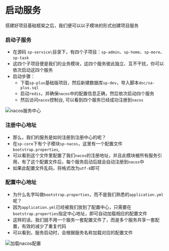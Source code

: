 # 启动服务

搭建好项目基础框架之后，我们便可以以子模块的形式创建项目服务


### 启动子服务
- 在源码 `sp-service\`目录下，有四个子项目：`sp-admin`、`sp-home`、`sp-more`、`sp-task`
- 这四个子项目便是我们的业务模块，这四个服务彼此独立、互不干扰，你可以依次启动这四个服务
- 启动步骤：
	- 下载`sp-plus`基础版项目，然后新建数据库`sp-dev`，导入脚本`doc/sa-plus.sql`
	- 启动`redis`，并确保`nacos`中的配置信息正确，然后依次启动四个服务
	- 然后访问`nacos`控制台, 可以看到四个服务已经成功注册到`nacos`

![nacos服务中心](http://oss.dev33.cn/sp-cloud/nacos-service-list.png)


### 注册中心地址
- 那么，我们的服务是如何注册到注册中心的呢？
- 在`sp-core`下有个子模块`sp-nacos`，这里有一个配置文件`bootstrap.properties`, 
- 可以看到这个文件里配置了我们`nacos`的注册地址，并且此模块被所有服务引用，有了这个配置文件后，每个服务启动后就会自动注册到`nacos`中
- 如果此配置文件乱码，将格式改为`utf-8`即可


### 配置中心地址
- 为什么名字叫做`bootstrap.properties`，而不是我们熟悉的`application.yml`呢？
- 因为`application.yml`已经被我们放到了配置中心，只需要在`bootstrap.properties`指定中心地址，即可自动加载相应的配置文件 
- 这样的话，我们就不用一个服务一套配置文件了，而是多个服务共享一套配置，有效的减少了重复代码
- 可以看到，服务启动时，会根据服务名称加载对应的配置文件

![加载nacos配置](http://oss.dev33.cn/sp-cloud/load-nacos-config.png)



